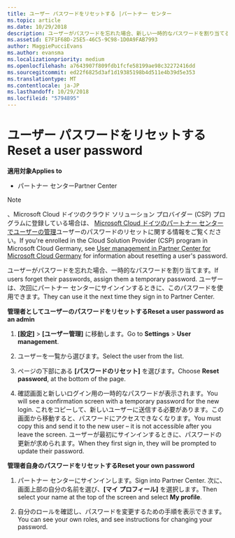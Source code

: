 ```yaml
---
title: ユーザー パスワードをリセットする |パートナー センター
ms.topic: article
ms.date: 10/29/2018
description: ユーザーがパスワードを忘れた場合、新しい一時的なパスワードを割り当てることができます。 ユーザーは、次回にパートナー センターにサインインするときに、このパスワードを使用できます。
ms.assetid: E7F1F68D-25E5-46C5-9C98-1D0A9FAB7993
author: MaggiePucciEvans
ms.author: evansma
ms.localizationpriority: medium
ms.openlocfilehash: a7643907f809fdb1fcfe58199ae98c32272416dd
ms.sourcegitcommit: ed22f6825d3af1d19385198b4d511e4b39d5e353
ms.translationtype: MT
ms.contentlocale: ja-JP
ms.lasthandoff: 10/29/2018
ms.locfileid: "5794895"
---
```

# <a name="reset-a-user-password"></a><span data-ttu-id="40011-104">ユーザー パスワードをリセットする</span><span class="sxs-lookup"><span data-stu-id="40011-104">Reset a user password</span></span>

**<span data-ttu-id="40011-105">適用対象</span><span class="sxs-lookup"><span data-stu-id="40011-105">Applies to</span></span>**

-  <span data-ttu-id="40011-106">パートナー センター</span><span class="sxs-lookup"><span data-stu-id="40011-106">Partner Center</span></span>
   
> [!NOTE]  
>  <span data-ttu-id="40011-107">、Microsoft Cloud ドイツのクラウド ソリューション プロバイダー (CSP) プログラムに登録している場合は、 [Microsoft Cloud ドイツのパートナー センターでユーザーの管理](user-management-in-partner-center-for-microsoft-cloud-germany.md)ユーザーのパスワードのリセットに関する情報をご覧ください。</span><span class="sxs-lookup"><span data-stu-id="40011-107">If you're enrolled in the Cloud Solution Provider (CSP) program in Microsoft Cloud Germany, see [User management in Partner Center for Microsoft Cloud Germany](user-management-in-partner-center-for-microsoft-cloud-germany.md) for information about resetting a user's password.</span></span>

<span data-ttu-id="40011-108">ユーザーがパスワードを忘れた場合、一時的なパスワードを割り当てます。</span><span class="sxs-lookup"><span data-stu-id="40011-108">If users forget their passwords, assign them a temporary password.</span></span> <span data-ttu-id="40011-109">ユーザーは、次回にパートナー センターにサインインするときに、このパスワードを使用できます。</span><span class="sxs-lookup"><span data-stu-id="40011-109">They can use it the next time they sign in to Partner Center.</span></span>

**<span data-ttu-id="40011-110">管理者としてユーザーのパスワードをリセットする</span><span class="sxs-lookup"><span data-stu-id="40011-110">Reset a user password as an admin</span></span>**

1.  <span data-ttu-id="40011-111">**[設定]** &gt; **[ユーザー管理]** に移動します。</span><span class="sxs-lookup"><span data-stu-id="40011-111">Go to **Settings** &gt; **User management**.</span></span>
2.  <span data-ttu-id="40011-112">ユーザーを一覧から選びます。</span><span class="sxs-lookup"><span data-stu-id="40011-112">Select the user from the list.</span></span>

3.  <span data-ttu-id="40011-113">ページの下部にある **[パスワードのリセット]** を選びます。</span><span class="sxs-lookup"><span data-stu-id="40011-113">Choose **Reset password**, at the bottom of the page.</span></span>

4.  <span data-ttu-id="40011-114">確認画面と新しいログイン用の一時的なパスワードが表示されます。</span><span class="sxs-lookup"><span data-stu-id="40011-114">You will see a confirmation screen with a temporary password for the new login.</span></span> <span data-ttu-id="40011-115">これをコピーして、新しいユーザーに送信する必要があります。この画面から移動すると、パスワードにアクセスできなくなります。</span><span class="sxs-lookup"><span data-stu-id="40011-115">You must copy this and send it to the new user – it is not accessible after you leave the screen.</span></span> <span data-ttu-id="40011-116">ユーザーが最初にサインインするときに、パスワードの更新が求められます。</span><span class="sxs-lookup"><span data-stu-id="40011-116">When they first sign in, they will be prompted to update their password.</span></span>

**<span data-ttu-id="40011-117">管理者自身のパスワードをリセットする</span><span class="sxs-lookup"><span data-stu-id="40011-117">Reset your own password</span></span>**

1.  <span data-ttu-id="40011-118">パートナー センターにサインインします。</span><span class="sxs-lookup"><span data-stu-id="40011-118">Sign into Partner Center.</span></span> <span data-ttu-id="40011-119">次に、画面上部の自分の名前を選び、**[マイ プロフィール]** を選択します。</span><span class="sxs-lookup"><span data-stu-id="40011-119">Then select your name at the top of the screen and select **My profile**.</span></span>

2.  <span data-ttu-id="40011-120">自分のロールを確認し、パスワードを変更するための手順を表示できます。</span><span class="sxs-lookup"><span data-stu-id="40011-120">You can see your own roles, and see instructions for changing your password.</span></span>

 

 



